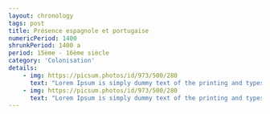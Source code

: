 ```yaml
---
layout: chronology
tags: post
title: Présence espagnole et portugaise
numericPeriod: 1400
shrunkPeriod: 1400 a
period: 15ème - 16ème siècle
category: 'Colonisation'
details:
    - img: https://picsum.photos/id/973/500/280
      text: "Lorem Ipsum is simply dummy text of the printing and typesetting industry. Lorem Ipsum has been the industry's standard dummy text ever since the 1500s, when an unknown printer took a galley of type and scrambled it to make a type specimen book. It has survived not only five centuries, but also the leap into electronic typesetting, remaining essentially unchanged. It was popularised in the 1960s with the release of Letraset sheets containing Lorem Ipsum passages, and more recently with desktop publishing software like Aldus PageMaker including versions of Lorem Ipsum."
    - img: https://picsum.photos/id/973/500/280
      text: "Lorem Ipsum is simply dummy text of the printing and typesetting industry. Lorem Ipsum has been the industry's standard dummy text ever since the 1500s, when an unknown printer took a galley of type and scrambled it to make a type specimen book. It has survived not only five centuries, but also the leap into electronic typesetting, remaining essentially unchanged. It was popularised in the 1960s with the release of Letraset sheets containing Lorem Ipsum passages, and more recently with desktop publishing software like Aldus PageMaker including versions of Lorem Ipsum."
---
```

